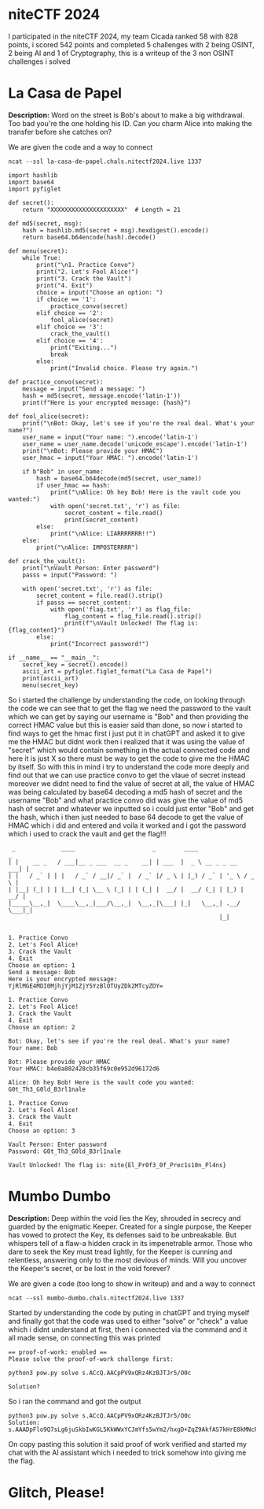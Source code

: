 # niteCTF 2024

I participated in the niteCTF 2024, my team Cicada ranked 58 with 828 points, i scored 542 points and completed 5 challenges with 2 being OSINT, 2 being AI and 1 of Cryptography, this is a writeup of the 3 non OSINT challenges i solved

# La Casa de Papel

**Description:** Word on the street is Bob's about to make a big withdrawal. Too bad you're the one holding his ID. Can you charm Alice into making the transfer before she catches on?

We are given the code and a way to connect 
```
ncat --ssl la-casa-de-papel.chals.nitectf2024.live 1337
```
```
import hashlib
import base64
import pyfiglet

def secret():
    return "XXXXXXXXXXXXXXXXXXXXX"  # Length = 21

def md5(secret, msg):
    hash = hashlib.md5(secret + msg).hexdigest().encode()
    return base64.b64encode(hash).decode()

def menu(secret):
    while True:
        print("\n1. Practice Convo")
        print("2. Let's Fool Alice!")
        print("3. Crack the Vault")
        print("4. Exit")
        choice = input("Choose an option: ")
        if choice == '1':
            practice_convo(secret)
        elif choice == '2':
            fool_alice(secret)
        elif choice == '3':
            crack_the_vault()
        elif choice == '4':
            print("Exiting...")
            break
        else:
            print("Invalid choice. Please try again.")

def practice_convo(secret):
    message = input("Send a message: ")
    hash = md5(secret, message.encode('latin-1'))
    print(f"Here is your encrypted message: {hash}")

def fool_alice(secret):
    print("\nBot: Okay, let's see if you're the real deal. What's your name?")
    user_name = input("Your name: ").encode('latin-1')
    user_name = user_name.decode('unicode_escape').encode('latin-1')
    print("\nBot: Please provide your HMAC")
    user_hmac = input("Your HMAC: ").encode('latin-1')

    if b"Bob" in user_name:
        hash = base64.b64decode(md5(secret, user_name))
        if user_hmac == hash:
            print("\nAlice: Oh hey Bob! Here is the vault code you wanted:")
            with open('secret.txt', 'r') as file:
                secret_content = file.read()
                print(secret_content)
        else:
            print("\nAlice: LIARRRRRRR!!")
    else:
        print("\nAlice: IMPOSTERRRR")

def crack_the_vault():
    print("\nVault Person: Enter password")
    passs = input("Password: ")

    with open('secret.txt', 'r') as file:
        secret_content = file.read().strip()
        if passs == secret_content:
            with open('flag.txt', 'r') as flag_file:
                flag_content = flag_file.read().strip()
                print(f"\nVault Unlocked! The flag is: {flag_content}")
        else:
            print("Incorrect password!")

if __name__ == "__main__":
    secret_key = secret().encode()
    ascii_art = pyfiglet.figlet_format("La Casa de Papel")
    print(ascii_art)
    menu(secret_key)
```
So i started the challenge by understanding the code, on looking through the code we can see that to get the flag we need the password to the vault which we can get by saying our username is "Bob" and then providing the correct HMAC value but this is easier said than done, so now i started to find ways to get the hmac first i just put it in chatGPT and asked it to give me the HMAC but didnt work then i realized that it was using the value of "secret" which would contain something in the actual connected code and here it is just X so there must be way to get the code to give me the HMAC by itself. So with this in mind i try to understand the code more deeply and find out that we can use practice convo to get the vlaue of secret instead moreover we didnt need to find the value of secret at all, the value of HMAC was being calculated by base64 decoding a md5 hash of secret and the username "Bob" and what practice convo did was give the value of md5 hash of secret and whatever we inputted so i could just enter "Bob" and get the hash, which i then just needed to base 64 decode to get the value of HMAC which i did and entered and voila it worked and i got the password which i used to crack the vault and get the flag!!!
```
 _             ____                      _        ____                  _
| |    __ _   / ___|__ _ ___  __ _    __| | ___  |  _ \ __ _ _ __   ___| |
| |   / _` | | |   / _` / __|/ _` |  / _` |/ _ \ | |_) / _` | '_ \ / _ \ |
| |__| (_| | | |__| (_| \__ \ (_| | | (_| |  __/ |  __/ (_| | |_) |  __/ |
|_____\__,_|  \____\__,_|___/\__,_|  \__,_|\___| |_|   \__,_| .__/ \___|_|
                                                            |_|


1. Practice Convo
2. Let's Fool Alice!
3. Crack the Vault
4. Exit
Choose an option: 1
Send a message: Bob
Here is your encrypted message: YjRlMGE4MDI0MjhjYjM1ZjY5YzBlOTUyZDk2MTcyZDY=

1. Practice Convo
2. Let's Fool Alice!
3. Crack the Vault
4. Exit
Choose an option: 2

Bot: Okay, let's see if you're the real deal. What's your name?
Your name: Bob

Bot: Please provide your HMAC
Your HMAC: b4e0a802428cb35f69c0e952d96172d6

Alice: Oh hey Bob! Here is the vault code you wanted:
G0t_Th3_G0ld_B3rl1nale

1. Practice Convo
2. Let's Fool Alice!
3. Crack the Vault
4. Exit
Choose an option: 3

Vault Person: Enter password
Password: G0t_Th3_G0ld_B3rl1nale

Vault Unlocked! The flag is: nite{El_Pr0f3_0f_Prec1s10n_Pl4ns}
```

# Mumbo Dumbo

**Description:** Deep within the void lies the Key, shrouded in secrecy and guarded by the enigmatic Keeper. Created for a single purpose, the Keeper has vowed to protect the Key, its defenses said to be unbreakable. But whispers tell of a flaw-a hidden crack in its impenetrable armor. Those who dare to seek the Key must tread lightly, for the Keeper is cunning and relentless, answering only to the most devious of minds. Will you uncover the Keeper's secret, or be lost in the void forever?

We are given a code (too long to show in writeup) and and a way to connect
```
ncat --ssl mumbo-dumbo.chals.nitectf2024.live 1337
```
Started by understanding the code by puting in chatGPT and trying myself and finally got that the code was used to either "solve" or "check" a value which i didnt understand at first, then i connected via the command and it all made sense, on connecting this was printed
```
== proof-of-work: enabled ==
Please solve the proof-of-work challenge first:

python3 pow.py solve s.ACcQ.AACpPV9xQRz4KzBJTJr5/O0c

Solution?
```
So i ran the command and got the output
```
python3 pow.py solve s.ACcQ.AACpPV9xQRz4KzBJTJr5/O0c
Solution:
s.AAADpFlo9Q7sLg6juSkbIwKGL5KkWWxYCJmYfs5wYm2/hxgD+ZqZ9AkfAS7kHrE8kMNcPKC+6+ZiGyvkvOr9Xd0f7dTKb6ZbG30IPEobbY15mLWw/Di30/Qv1i7w9lizQsmqoOFc1sTyOlSZt+kmrTRuq21lSWRljHZ3woyBiVLwOsQ7xlZwSlTvJ6759gRZdZ9PWDhWmHu4U39C4tVfWi/Y
```
On copy pasting this solution it said proof of work verified and started my chat with the AI assistant which i needed to trick somehow into giving me the flag.


# Glitch, Please!
